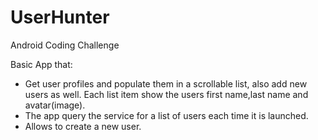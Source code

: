 # UserHunter
Android Coding Challenge

Basic App that:

- Get user profiles and populate them in a scrollable list, also add new users as well. Each list item show the users first name,last name and avatar(image).
- The app query the service for a list of users each time it is launched.
- Allows to create a new user.
